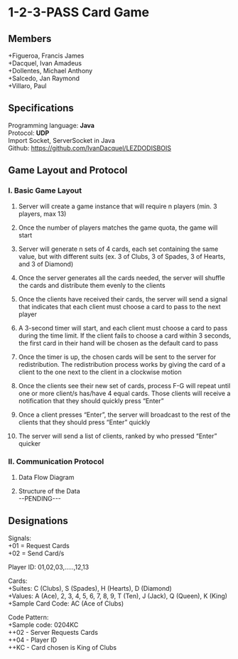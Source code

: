 # 1-2-3-PASS Card Game

## Members

+Figueroa, Francis James <br />
+Dacquel, Ivan Amadeus <br />
+Dollentes, Michael Anthony <br />
+Salcedo, Jan Raymond <br />
+Villaro, Paul

## Specifications

Programming language: **Java** <br />
Protocol: **UDP** <br />
Import Socket, ServerSocket in Java <br />
Github: https://github.com/IvanDacquel/LEZDODISBOIS

## Game Layout and Protocol

### I. Basic Game Layout

1. Server will create a game instance that will require n players (min. 3 players, max 13)

2. Once the number of players matches the game quota, the game will start

3. Server will generate n sets of 4 cards, each set containing the same value, but with different suits (ex. 3 of Clubs, 3 of Spades, 3 of Hearts, and 3 of Diamond)

4. Once the server generates all the cards needed, the server will shuffle the cards and distribute them evenly to the clients

5. Once the clients have received their cards, the server will send a signal that indicates that each client must choose a card to pass to the next player

6. A 3-second timer will start, and each client must choose a card to pass during the time limit. If the client fails to choose a card within 3 seconds, the first card in their hand will be chosen as the default card to pass

7. Once the timer is up, the chosen cards will be sent to the server for redistribution. The redistribution process works by giving the card of a client to the one next to the client in a clockwise motion

8. Once the clients see their new set of cards, process F-G will repeat until one or more client/s has/have 4 equal cards. Those clients will receive a notification that they should quickly press “Enter”

9. Once a client presses “Enter”, the server will broadcast to the rest of the clients that they should press “Enter” quickly

10. The server will send a list of clients, ranked by who pressed “Enter” quicker

### II. Communication Protocol

1. Data Flow Diagram <br />

2. Structure of the Data <br />
--PENDING---

## Designations
  
Signals: <br />
  +01 = Request Cards <br />
  +02 = Send Card/s <br />
  
Player ID: 01,02,03,.....,12,13 <br />

Cards: <br />
  +Suites: C (Clubs), S (Spades), H (Hearts), D (Diamond) <br />
  +Values: A (Ace), 2, 3, 4, 5, 6, 7, 8, 9, T (Ten), J (Jack), Q (Queen), K (King) <br />
  +Sample Card Code: AC (Ace of Clubs) <br />

Code Pattern: <br />
  +Sample code: 0204KC <br />
    ++02 - Server Requests Cards <br />
    ++04 - Player ID <br />
    ++KC - Card chosen is King of Clubs <br />

